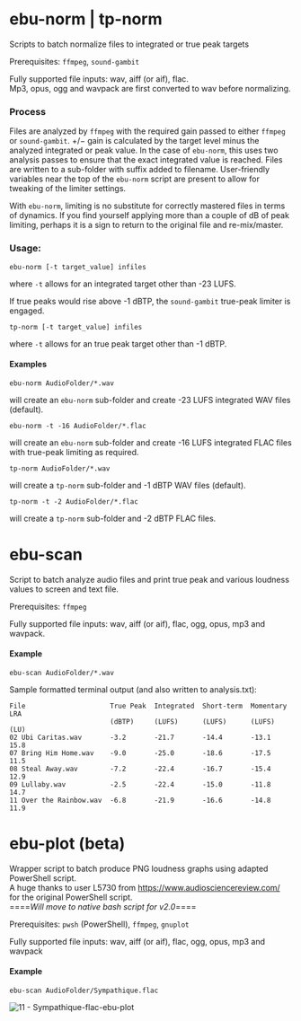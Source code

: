 # ebu-norm | tp-norm
Scripts to batch normalize files to integrated or true peak targets

Prerequisites: `ffmpeg`, `sound-gambit`

Fully supported file inputs: wav, aiff (or aif), flac.  
Mp3, opus, ogg and wavpack are first converted to wav before normalizing.

### Process
Files are analyzed by `ffmpeg` with the required gain passed to either `ffmpeg` or `sound-gambit`. 
+/− gain is calculated by the target level minus the analyzed integrated or peak value.
In the case of `ebu-norm`, this uses two analysis passes to ensure that the exact integrated value is reached.
Files are written to a sub-folder with suffix added to filename. User-friendly variables near the top of the `ebu-norm` script are present to allow for tweaking of the limiter settings. 

With `ebu-norm`, limiting is no substitute for correctly mastered files in terms of dynamics. If you find yourself applying more than a couple of dB of peak limiting, perhaps it is a sign to return to the original file and re-mix/master.

### Usage: 
```shell
ebu-norm [-t target_value] infiles
```
where ```-t``` allows for an integrated target other than -23 LUFS.

If true peaks would rise above -1 dBTP, the `sound-gambit` true-peak limiter is engaged.

```shell
tp-norm [-t target_value] infiles
```
where ```-t``` allows for an true peak target other than -1 dBTP.

#### Examples

```shell
ebu-norm AudioFolder/*.wav
```
will create an `ebu-norm` sub-folder and create -23 LUFS integrated WAV files (default).

```shell
ebu-norm -t -16 AudioFolder/*.flac 
```
will create an `ebu-norm` sub-folder and create -16 LUFS integrated FLAC files with true-peak limiting as required. 

```shell
tp-norm AudioFolder/*.wav
```
will create a `tp-norm` sub-folder and -1 dBTP WAV files (default). 

```shell
tp-norm -t -2 AudioFolder/*.flac
```
will create a `tp-norm` sub-folder and -2 dBTP FLAC files. 

# ebu-scan
Script to batch analyze audio files and print true peak and various loudness values to screen and text file.

Prerequisites: `ffmpeg`

Fully supported file inputs: wav, aiff (or aif), flac, ogg, opus, mp3 and wavpack.  

#### Example

```shell
ebu-scan AudioFolder/*.wav
```
Sample formatted terminal output (and also written to analysis.txt):
```shell
File                     True Peak  Integrated  Short-term  Momentary  LRA
                         (dBTP)     (LUFS)      (LUFS)      (LUFS)     (LU)
02 Ubi Caritas.wav       -3.2       -21.7       -14.4       -13.1      15.8
07 Bring Him Home.wav    -9.0       -25.0       -18.6       -17.5      11.5
08 Steal Away.wav        -7.2       -22.4       -16.7       -15.4      12.9
09 Lullaby.wav           -2.5       -22.4       -15.0       -11.8      14.7
11 Over the Rainbow.wav  -6.8       -21.9       -16.6       -14.8      11.9

```

# ebu-plot (beta)
Wrapper script to batch produce PNG loudness graphs using adapted PowerShell script.  
A huge thanks to user L5730 from https://www.audiosciencereview.com/ for the original PowerShell script.  
====_Will move to native bash script for v2.0_====

Prerequisites: `pwsh` (PowerShell), `ffmpeg`, `gnuplot` 

Fully supported file inputs: wav, aiff (or aif), flac, ogg, opus, mp3 and wavpack 

#### Example

```shell
ebu-scan AudioFolder/Sympathique.flac
```
![11 - Sympathique-flac-ebu-plot](https://user-images.githubusercontent.com/79659262/110396624-2d794680-8025-11eb-8de7-64bdc5b154fe.png)




